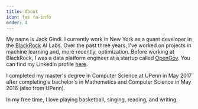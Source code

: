 ```yaml
---
title: About
icon: fas fa-info
order: 4
---
```


My name is Jack Gindi. I currently work in New York as a quant developer in the [BlackRock](https://www.blackrock.com/us/individual) AI Labs.
Over the past three years, I've worked on projects in machine learning and, more recently, optimization. Before working at BlackRock, I was a data platform engineer at a startup called [OpenGov](https://opengov.com). You can find my LinkedIn profile [here](https://www.linkedin.com/in/jackegindi/).

I completed my master's degree in Computer Science at UPenn in May 2017 after completing a bachelor's in Mathematics and Computer Science in May 2016 (also from UPenn).

In my free time, I love playing basketball, singing, reading, and writing.
